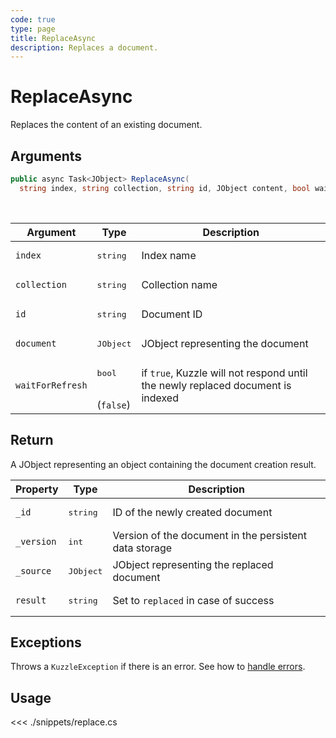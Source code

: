 ```yaml
---
code: true
type: page
title: ReplaceAsync
description: Replaces a document.
---
```


# ReplaceAsync

Replaces the content of an existing document.

## Arguments

```csharp
public async Task<JObject> ReplaceAsync(
  string index, string collection, string id, JObject content, bool waitForRefresh = false );

```

<br/>

| Argument     | Type                                 | Description                           |
| ------------ | ------------------------------------ | ------------------------------------- |
| `index`      | <pre>string</pre>        | Index name                            |
| `collection` | <pre>string</pre>        | Collection name                       |
| `id`         | <pre>string</pre>        | Document ID                           |
| `document`   | <pre>JObject</pre>        | JObject representing the document |
| `waitForRefresh`   | <pre>bool</pre><br/>(`false`)       | if `true`, Kuzzle will not respond until the newly replaced document is indexed  |


## Return

A JObject representing an object containing the document creation result.

| Property  | Type              | Description                                            |
| --------- | ----------------- | ------------------------------------------------------ |
| `_id`      | <pre>string</pre> | ID of the newly created document                       |
| `_version` | <pre>int</pre> | Version of the document in the persistent data storage |
| `_source`  | <pre>JObject</pre> | JObject representing the replaced document         |
| `result`    | <pre>string</pre> | Set to `replaced` in case of success                   |

## Exceptions

Throws a `KuzzleException` if there is an error. See how to [handle errors](/sdk/csharp/2/essentials/error-handling).

## Usage

<<< ./snippets/replace.cs
